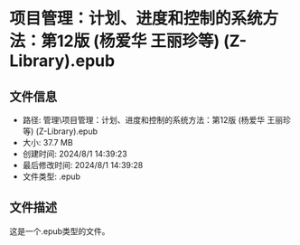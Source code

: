 ﻿# 项目管理：计划、进度和控制的系统方法：第12版 (杨爱华  王丽珍等) (Z-Library).epub

## 文件信息
- 路径: 管理\项目管理：计划、进度和控制的系统方法：第12版 (杨爱华  王丽珍等) (Z-Library).epub
- 大小: 37.7 MB
- 创建时间: 2024/8/1 14:39:23
- 最后修改时间: 2024/8/1 14:39:28
- 文件类型: .epub

## 文件描述
这是一个.epub类型的文件。

